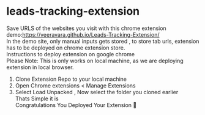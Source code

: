 # leads-tracking-extension
Save URLS of the websites you visit with this chrome extension <br>
demo:https://veeravara.github.io/Leads-Tracking-Extension/  <br>
In the demo site, only manual inputs gets stored , to store tab urls, extension has to be deployed on chrome extension store. <br>
Instructions to deploy extension on google chrome <br>
Please Note: This is only works on local machine, as we are deploying extension in local browser.
1) Clone Extension Repo to your local machine 
2) Open Chrome extensions < Manage Extensions
3) Select Load Unpacked , Now select the folder you cloned earlier <br>
Thats Simple it is <br>
Congratulations You Deployed Your Extension 🎉
